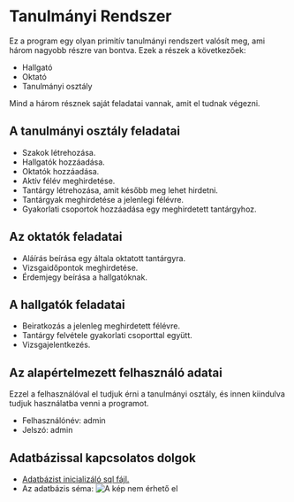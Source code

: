 Tanulmányi Rendszer
===================

Ez a program egy olyan primitív tanulmányi rendszert valósít meg, ami három nagyobb részre van bontva.
Ezek a részek a következőek:
* Hallgató
* Oktató
* Tanulmányi osztály

Mind a három résznek saját feladatai vannak, amit el tudnak végezni.

A tanulmányi osztály feladatai
------------------------------
* Szakok létrehozása.
* Hallgatók hozzáadása.
* Oktatók hozzáadása.
* Aktív félév meghirdetése.
* Tantárgy létrehozása, amit később meg lehet hirdetni.
* Tantárgyak meghirdetése a jelenlegi félévre.
* Gyakorlati csoportok hozzáadása egy meghirdetett tantárgyhoz.

Az oktatók feladatai
--------------------
* Aláírás beírása egy általa oktatott tantárgyra.
* Vizsgaidőpontok meghirdetése.
* Érdemjegy beírása a hallgatóknak.

A hallgatók feladatai
---------------------
* Beiratkozás a jelenleg meghirdetett félévre.
* Tantárgy felvétele gyakorlati csoporttal együtt.
* Vizsgajelentkezés.

Az alapértelmezett felhasználó adatai
--------------------------------------
Ezzel a felhasználóval el tudjuk érni a tanulmányi osztály, és innen kiindulva tudjuk használatba venni a programot.
* Felhasználónév: admin
* Jelszó: admin

Adatbázissal kapcsolatos dolgok
-------------------------------
* [Adatbázist inicializáló sql fájl.](tanulmanyi_rendszer.sql)
* Az adatbázis séma: ![A kép nem érhető el](https://raw.githubusercontent.com/kisssandoradam/prt-prk-tr/master/adatbazis_sema.png)

